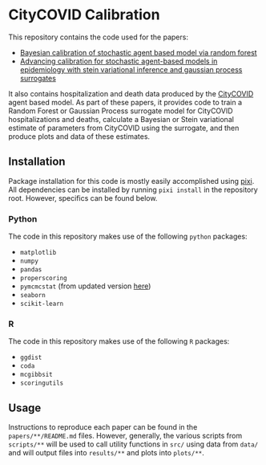# CityCOVID Calibration

This repository contains the code used for the papers:

- [Bayesian calibration of stochastic agent based model via random forest]()
- [Advancing calibration for stochastic agent-based models in epidemiology with stein variational inference and gaussian process surrogates]()

It also contains hospitalization and death data produced by the [CityCOVID]() agent based model.
As part of these papers, it provides code to train a Random Forest or Gaussian Process surrogate model for CityCOVID hospitalizations and deaths, calculate a Bayesian or Stein variational estimate of parameters from CityCOVID using the surrogate, and then produce plots and data of these estimates.

## Installation
Package installation for this code is mostly easily accomplished using [pixi]().
All dependencies can be installed by running `pixi install` in the repository root.
However, specifics can be found below.

### Python
The code in this repository makes use of the following `python` packages:
- `matplotlib`
- `numpy`
- `pandas`
- `properscoring`
- `pymcmcstat` (from updated version [here](https://github.com/cnrrobertson/pymcmcstat))
- `seaborn`
- `scikit-learn`

### R
The code in this repository makes use of the following `R` packages:
- `ggdist`
- `coda`
- `mcgibbsit`
- `scoringutils`

## Usage
Instructions to reproduce each paper can be found in the `papers/**/README.md` files.
However, generally, the various scripts from `scripts/**` will be used to call utility functions in `src/` using data from `data/` and will output files into `results/**` and plots into `plots/**`.
